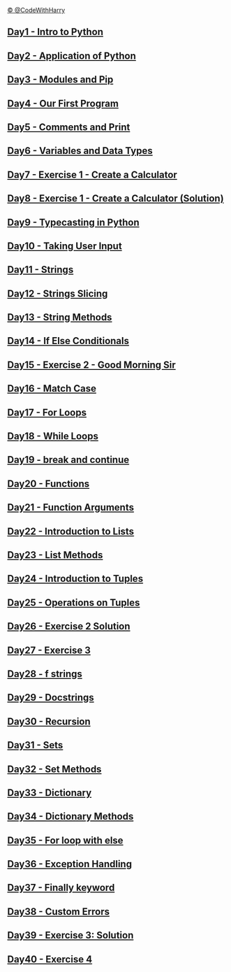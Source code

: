 [© @CodeWithHarry](https://github.com/CodeWithHarry)

## [Day1 - Intro to Python](https://github.com/subhranil002/100-Days-Of-Python/blob/master/Readme-01-10.md)

## [Day2 - Application of Python](https://github.com/subhranil002/100-Days-Of-Python/blob/master/Readme-01-10.md)

## [Day3 - Modules and Pip](https://github.com/subhranil002/100-Days-Of-Python/blob/master/Readme-01-10.md)

## [Day4 - Our First Program](https://github.com/subhranil002/100-Days-Of-Python/blob/master/Readme-01-10.md)

## [Day5 - Comments and Print](https://github.com/subhranil002/100-Days-Of-Python/blob/master/Readme-01-10.md)

## [Day6 - Variables and Data Types](https://github.com/subhranil002/100-Days-Of-Python/blob/master/Readme-01-10.md)

## [Day7 - Exercise 1 - Create a Calculator](https://github.com/subhranil002/100-Days-Of-Python/blob/master/Readme-01-10.md)

## [Day8 - Exercise 1 - Create a Calculator (Solution)](https://github.com/subhranil002/100-Days-Of-Python/blob/master/Readme-01-10.md)

## [Day9 - Typecasting in Python](https://github.com/subhranil002/100-Days-Of-Python/blob/master/Readme-01-10.md)

## [Day10 - Taking User Input](https://github.com/subhranil002/100-Days-Of-Python/blob/master/Readme-01-10.md)

## [Day11 - Strings](https://github.com/subhranil002/100-Days-Of-Python/blob/master/Readme-10-20.md)

## [Day12 - Strings Slicing](https://github.com/subhranil002/100-Days-Of-Python/blob/master/Readme-10-20.md)

## [Day13 - String Methods](https://github.com/subhranil002/100-Days-Of-Python/blob/master/Readme-10-20.md)

## [Day14 - If Else Conditionals](https://github.com/subhranil002/100-Days-Of-Python/blob/master/Readme-10-20.md)

## [Day15 - Exercise 2 - Good Morning Sir](https://github.com/subhranil002/100-Days-Of-Python/blob/master/Readme-10-20.md)

## [Day16 - Match Case](https://github.com/subhranil002/100-Days-Of-Python/blob/master/Readme-10-20.md)

## [Day17 - For Loops](https://github.com/subhranil002/100-Days-Of-Python/blob/master/Readme-10-20.md)

## [Day18 - While Loops](https://github.com/subhranil002/100-Days-Of-Python/blob/master/Readme-10-20.md)

## [Day19 - break and continue](https://github.com/subhranil002/100-Days-Of-Python/blob/master/Readme-10-20.md)

## [Day20 - Functions](https://github.com/subhranil002/100-Days-Of-Python/blob/master/Readme-10-20.md)

## [Day21 - Function Arguments](https://github.com/subhranil002/100-Days-Of-Python/blob/master/Readme-20-30.md)

## [Day22 - Introduction to Lists](https://github.com/subhranil002/100-Days-Of-Python/blob/master/Readme-20-30.md)

## [Day23 - List Methods](https://github.com/subhranil002/100-Days-Of-Python/blob/master/Readme-20-30.md)

## [Day24 - Introduction to Tuples](https://github.com/subhranil002/100-Days-Of-Python/blob/master/Readme-20-30.md)

## [Day25 - Operations on Tuples](https://github.com/subhranil002/100-Days-Of-Python/blob/master/Readme-20-30.md)

## [Day26 - Exercise 2 Solution](https://github.com/subhranil002/100-Days-Of-Python/blob/master/Readme-20-30.md)

## [Day27 - Exercise 3](https://github.com/subhranil002/100-Days-Of-Python/blob/master/Readme-20-30.md)

## [Day28 - f strings](https://github.com/subhranil002/100-Days-Of-Python/blob/master/Readme-20-30.md)

## [Day29 - Docstrings](https://github.com/subhranil002/100-Days-Of-Python/blob/master/Readme-20-30.md)

## [Day30 - Recursion](https://github.com/subhranil002/100-Days-Of-Python/blob/master/Readme-20-30.md)

## [Day31 - Sets](https://github.com/subhranil002/100-Days-Of-Python/blob/master/Readme-30-40.md)

## [Day32 - Set Methods](https://github.com/subhranil002/100-Days-Of-Python/blob/master/Readme-30-40.md)

## [Day33 - Dictionary](https://github.com/subhranil002/100-Days-Of-Python/blob/master/Readme-30-40.md)

## [Day34 - Dictionary Methods](https://github.com/subhranil002/100-Days-Of-Python/blob/master/Readme-30-40.md)

## [Day35 - For loop with else](https://github.com/subhranil002/100-Days-Of-Python/blob/master/Readme-30-40.md)

## [Day36 - Exception Handling](https://github.com/subhranil002/100-Days-Of-Python/blob/master/Readme-30-40.md)

## [Day37 - Finally keyword](https://github.com/subhranil002/100-Days-Of-Python/blob/master/Readme-30-40.md)

## [Day38 - Custom Errors](https://github.com/subhranil002/100-Days-Of-Python/blob/master/Readme-30-40.md)

## [Day39 - Exercise 3: Solution](https://github.com/subhranil002/100-Days-Of-Python/blob/master/Readme-30-40.md)

## [Day40 - Exercise 4](https://github.com/subhranil002/100-Days-Of-Python/blob/master/Readme-30-40.md)
